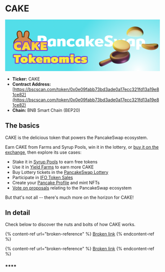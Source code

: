 # CAKE

![](../../.gitbook/assets/tokenomics-header.png)

* **Ticker:** CAKE
* **Contract Address:** [https://bscscan.com/token/0x0e09fabb73bd3ade0a17ecc321fd13a19e81ce82](https://bscscan.com/token/0x0e09fabb73bd3ade0a17ecc321fd13a19e81ce82)
* **Chain:** BNB Smart Chain (BEP20)

## The basics

CAKE is the delicious token that powers the PancakeSwap ecosystem.

Earn CAKE from Farms and Syrup Pools, win it in the lottery, or [buy it on the exchange](../../produtos/pancakeswap-exchange/), then explore its use cases:

* Stake it in [Syrup Pools](../../produtos/syrup-pool/) to earn free tokens
* Use it in [Yield Farms](https://docs.pancakeswap.finance/products/yield-farming) to earn more CAKE
* Buy Lottery tickets in the [PancakeSwap Lottery](../../produtos/lottery/)
* Participate in [IFO Token Sales](broken-reference)
* Create your [Pancake Profile](../../produtos/nft-profile-system/) and mint NFTs
* [Vote on proposals](../../produtos/voting/) relating to the PancakeSwap ecosystem

But that's not all -- there's much more on the horizon for CAKE!

## In detail

Check below to discover the nuts and bolts of how CAKE works.

{% content-ref url="broken-reference" %}
[Broken link](broken-reference)
{% endcontent-ref %}

{% content-ref url="broken-reference" %}
[Broken link](broken-reference)
{% endcontent-ref %}

### \*\*\*\*
